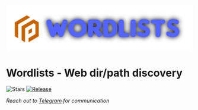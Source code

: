 <img src="static/wordlists.png" alt="dirsearch logo (light)" width="675px">

Wordlists - Web dir/path discovery 
=========

![Stars](https://img.shields.io/github/stars/4q-u4/Wordlists.svg)
[![Release](https://img.shields.io/github/release/4q-u4/Wordlists.svg)](https://github.com/4q-u4/Wordlists/releases)

*Reach out to [Telegram](https://t.me/aq_u4) for communication*


